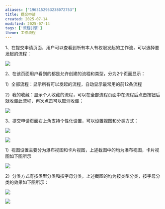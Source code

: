 ```yaml
---
aliases: ["1963152953238072753"]
title: 提交申请
created: 2025-07-14
modified: 2025-07-14
tags: ['流程引擎']
theme: 工作流程
---
```


1、在提交申请页面，用户可以查看到所有本人有权限发起的工作流，可以选择要发起的流程：

![](c6e93481bf0f923cbcfc75f3906352f2.jpg)

2、在该页面用户看到的都是允许创建的流程和类型，分为2个页面显示：

1）全部流程：显示所有可以发起的流程，自动显示最常用的前12条流程

2）我的收藏：显示个人收藏的流程，可以在全部流程页面中在流程后点击按钮后就收藏此流程，再次点击可以取消收藏；

![](2662125799e33cc00930aa6d266dbff9.jpg)

3、提交申请页面右上角支持个性化设置，可以设置视图和分类方式：

![](78171e5d672749885de18e7ae92d8a73.jpg)

![](7a6ac23079f850b9c7f99e31b599f089.jpg)

1）视图设置主要分为瀑布视图和卡片视图，上述截图中的均为瀑布视图，卡片视图如下图所示

![](d9eb89efce21cd82b0ce5d587ff2da2a.jpg)

2）分类方式有按类型分类和按字母分类，上述截图的均为按类型分类，按字母分类的效果如下图所示：

![](84e99da42f48daad66c47d5d4b47f5f6.jpg)

![](a5a126a4a1b707e6533a15e43da8c0d4.jpg)